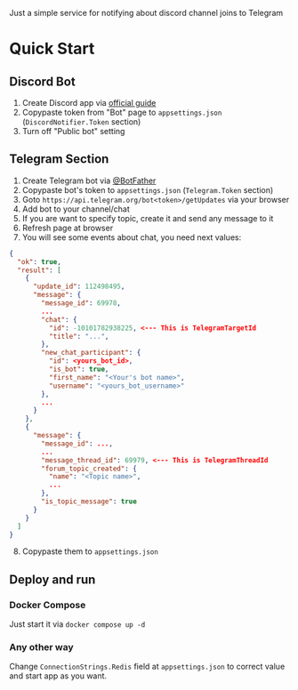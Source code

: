 Just a simple service for notifying about discord channel joins to Telegram

# Quick Start

## Discord Bot
1. Create Discord app via [official guide](https://discord.com/developers/docs/quick-start/getting-started)
2. Copypaste token from "Bot" page to `appsettings.json` (`DiscordNotifier.Token` section)
3. Turn off "Public bot" setting

## Telegram Section
1. Create Telegram bot via [@BotFather](https://t.me/BotFather)
2. Copypaste bot's token to `appsettings.json` (`Telegram.Token` section)
3. Goto `https://api.telegram.org/bot<token>/getUpdates` via your browser
4. Add bot to your channel/chat
5. If you are want to specify topic, create it and send any message to it
6. Refresh page at browser
7. You will see some events about chat, you need next values:
```json
{
  "ok": true,
  "result": [
    {
      "update_id": 112498495,
      "message": {
        "message_id": 69978,
        ...
        "chat": {
          "id": -10101782938225, <--- This is TelegramTargetId
          "title": "...",
        },
        "new_chat_participant": {
          "id": <yours_bot_id>,
          "is_bot": true,
          "first_name": "<Your's bot name>",
          "username": "<yours_bot_username>"
        },
        ...
      }
    },
    {
      "message": {
        "message_id": ...,
        ...
        "message_thread_id": 69979, <--- This is TelegramThreadId
        "forum_topic_created": {
          "name": "<Topic name>",
          ...
        },
        "is_topic_message": true
      }
    }
  ]
}
```
8. Copypaste them to `appsettings.json`

## Deploy and run

### Docker Compose
Just start it via `docker compose up -d`

### Any other way
Change `ConnectionStrings.Redis` field at `appsettings.json` to correct value and start app as you want.
